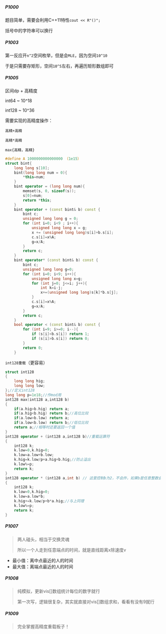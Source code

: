 ##### P1000

题目简单，需要会利用C++11特性`cout << R"()";`

括号中的字符串可以换行

##### P1003

第一反应开`n^2`空间枚举，但是会`MLE`，因为空间`10^10`

于是只需要存矩形，空间`10^5`左右，再遍历矩形数组即可

##### P1005

区间dp + 高精度

int64 ~ 10^18 

int128 ~ 10^36

需要实现的高精度操作：

`高精+高精`

`高精*高精`

`max{高精，高精}`

```cpp
#define A 1000000000000000 （1e15）
struct bint{
	long long s[10];
	bint(long long num = 0){
		*this=num;
	}
	bint operator = (long long num){
		memset(s, 0, sizeof(s));
		s[0]=num;
		return *this;
	}
	bint operator + (const bint& b) const {
		bint c;
		unsigned long long g = 0;
		for (int i=0; i<9 ; i++){
			unsigned long long x = g;
			x += (unsigned long long)s[i]+b.s[i];
			c.s[i]=x%A;
			g=x/A;
		}
		return c;
	}
	bint operator* (const bint& b) const {
		bint c;
		unsigned long long g=0;
		for (int i=0; i<9; i++){
			unsigned long long x=g;
			for (int j=0; j<=i; j++){
				int k=i-j;
				x+=(unsigned long long)s[k]*b.s[j];
			}
			c.s[i]=x%A;
			g=x/A;
		}
		return c;
	}
	bool operator < (const bint& b) const {
		for (int i=9; i>=0; i--){
			if (s[i]<b.s[i]) return 1;
			if (s[i]>b.s[i]) return 0;
		}
		return 0;	
	}
```

`int128重载`（更容易）

```cpp
struct int128
{
    long long hig;
    long long low;
};//定义int128
long long p=1e18;//作mod用
int128 max(int128 a,int128 b)
{
	if(a.hig>b.hig) return a;
	if(a.hig<b.hig) return b;//高位比较
	if(a.low>b.low) return a;
	if(a.low<b.low) return b;//低位比较
	return a;//相等时还要返回一个值
}
int128 operator + (int128 a,int128 b)//重载运算符
{
    int128 k;
    k.low=0,k.hig=0;
    k.low=a.low+b.low;
    k.hig=k.low/p+a.hig+b.hig;//防止溢出
    k.low%=p;
    return k;
}
int128 operator * (int128 a,int b) // 这里控制b为2，不会炸，如果b是任意整数会炸
{
	int128 k;
	k.low=0,k.hig=0;
	k.low=a.low*b;
	k.hig+=k.low/p+b*a.hig;//与上同理
	k.low%=p;
	return k;
}
```

##### P1007

>   两人碰头，相当于交换灵魂
>
>   所以一个人走到任意端点的时间，就是直线距离x除速度v

*   最小值：离中点最近的人的时间
*   最大值：离端点最近的人的时间

##### P1008

>   纯模拟，更新vis[]数组统计每位的数字就行
>
>   第一次写，逻辑很复杂，其实就直接对vis[]数组求和，看看有没有9就行

##### P1009

>   完全掌握高精度重载板子！
